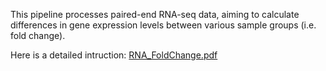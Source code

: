 This pipeline processes paired-end RNA-seq data, aiming to calculate differences in gene expression levels between various sample groups (i.e. fold change).

Here is a detailed intruction: [RNA_FoldChange.pdf](https://github.com/user-attachments/files/18438332/RNA_FoldChange.pdf)
